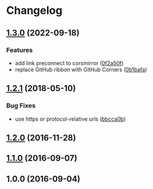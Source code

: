 # Changelog

## [1.3.0](https://github.com/remarkablemark/npm-package-name-checker/compare/v1.2.1...v1.3.0) (2022-09-18)

### Features

- add link preconnect to corsmirror ([0f2a50f](https://github.com/remarkablemark/npm-package-name-checker/commit/0f2a50f2a2e18fb8fc196867a53f2bc19a0661ff))
- replace GitHub ribbon with GitHub Corners ([0b1bafa](https://github.com/remarkablemark/npm-package-name-checker/commit/0b1bafabfbf9de52a255356275a544849883b9d0))

## [1.2.1](https://github.com/remarkablemark/npm-package-name-checker/compare/v1.2.0...v1.2.1) (2018-05-10)

### Bug Fixes

- use https or protocol-relative urls ([bbcca0b](https://github.com/remarkablemark/npm-package-name-checker/commit/bbcca0b02cb532c38f5ab08df1cda243e8a08c75))

## [1.2.0](https://github.com/remarkablemark/npm-package-name-checker/compare/v1.1.0...v1.2.0) (2016-11-28)

## [1.1.0](https://github.com/remarkablemark/npm-package-name-checker/compare/v1.0.0...v1.1.0) (2016-09-07)

## 1.0.0 (2016-09-04)
